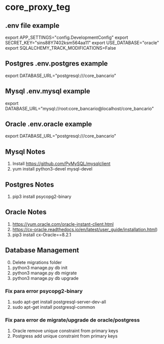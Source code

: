 # core_proxy_teg

## .env file example
export APP_SETTINGS="config.DevelopmentConfig"
export SECRET_KEY="sins88Y7402ksm564aa11"
export USE_DATABASE="oracle"
export SQLALCHEMY_TRACK_MODIFICATIONS=False

## Postgres .env.postgres example
export DATABASE_URL="postgresql:///core_bancario"

## Mysql .env.mysql example
export DATABASE_URL="mysql://root:core_bancario@localhost/core_bancario"

## Oracle .env.oracle example
export DATABASE_URL="postgresql:///core_bancario"


## Mysql Notes
1. Install https://github.com/PyMySQL/mysqlclient
2. yum install python3-devel mysql-devel

## Postgres Notes
1. pip3 install psycopg2-binary

## Oracle Notes
1. https://yum.oracle.com/oracle-instant-client.html
2. https://cx-oracle.readthedocs.io/en/latest/user_guide/installation.html)
3. pip3 install cx-Oracle==8.2.1

## Database Management
0. Delete migrations folder
1. python3 manage.py db init
2. python3 manage.py db migrate
3. python3 manage.py db upgrade

### Fix para error psycopg2-binary
1. sudo apt-get install postgresql-server-dev-all
2. sudo apt-get install postgresql-common

### Fix para error de migrate/upgrade de oracle/postgress
1. Oracle remove unique constraint from primary keys
2. Postgress add unique constraint from primary keys